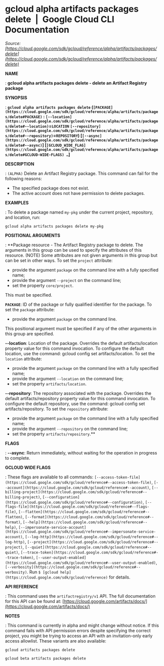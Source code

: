 # gcloud alpha artifacts packages delete  |  Google Cloud CLI Documentation

*Source: [https://cloud.google.com/sdk/gcloud/reference/alpha/artifacts/packages/delete](https://cloud.google.com/sdk/gcloud/reference/alpha/artifacts/packages/delete)*

**NAME**

: **gcloud alpha artifacts packages delete - delete an Artifact Registry package**

**SYNOPSIS**

: **`gcloud alpha artifacts packages delete` (`[PACKAGE](https://cloud.google.com/sdk/gcloud/reference/alpha/artifacts/packages/delete#PACKAGE)` : `[--location](https://cloud.google.com/sdk/gcloud/reference/alpha/artifacts/packages/delete#--location)`=`LOCATION` `[--repository](https://cloud.google.com/sdk/gcloud/reference/alpha/artifacts/packages/delete#--repository)`=`REPOSITORY`) [`[--async](https://cloud.google.com/sdk/gcloud/reference/alpha/artifacts/packages/delete#--async)`] [`[GCLOUD_WIDE_FLAG](https://cloud.google.com/sdk/gcloud/reference/alpha/artifacts/packages/delete#GCLOUD-WIDE-FLAGS) …`]**

**DESCRIPTION**

: `(ALPHA)` Delete an Artifact Registry package.
This command can fail for the following reasons:

- The specified package does not exist.
- The active account does not have permission to delete packages.

**EXAMPLES**

: To delete a package named `my-pkg` under the current project,
repository, and location, run:

```
gcloud alpha artifacts packages delete my-pkg
```

**POSITIONAL ARGUMENTS**

: **Package resource - The Artifact Registry package to delete. The arguments in
this group can be used to specify the attributes of this resource. (NOTE) Some
attributes are not given arguments in this group but can be set in other ways.
To set the `project` attribute:

- provide the argument `package` on the command line with a fully
specified name;
- provide the argument `--project` on the command line;
- set the property `core/project`.

This must be specified.

**`PACKAGE`**:
ID of the package or fully qualified identifier for the package.
To set the `package` attribute:

- provide the argument `package` on the command line.

This positional argument must be specified if any of the other arguments in this
group are specified.

**--location**:
Location of the package. Overrides the default artifacts/location property value
for this command invocation. To configure the default location, use the command:
gcloud config set artifacts/location.
To set the `location` attribute:

- provide the argument `package` on the command line with a fully
specified name;
- provide the argument `--location` on the command line;
- set the property `artifacts/location`.

**--repository**:
The repository associated with the package. Overrides the default
artifacts/repository property value for this command invocation. To configure
the default repository, use the command: gcloud config set artifacts/repository.
To set the `repository` attribute:

- provide the argument `package` on the command line with a fully
specified name;
- provide the argument `--repository` on the command line;
- set the property `artifacts/repository`.**

**FLAGS**

: **--async**:
Return immediately, without waiting for the operation in progress to complete.

**GCLOUD WIDE FLAGS**

: These flags are available to all commands: `[--access-token-file](https://cloud.google.com/sdk/gcloud/reference#--access-token-file)`,
`[--account](https://cloud.google.com/sdk/gcloud/reference#--account)`, `[--billing-project](https://cloud.google.com/sdk/gcloud/reference#--billing-project)`,
`[--configuration](https://cloud.google.com/sdk/gcloud/reference#--configuration)`,
`[--flags-file](https://cloud.google.com/sdk/gcloud/reference#--flags-file)`,
`[--flatten](https://cloud.google.com/sdk/gcloud/reference#--flatten)`, `[--format](https://cloud.google.com/sdk/gcloud/reference#--format)`, `[--help](https://cloud.google.com/sdk/gcloud/reference#--help)`, `[--impersonate-service-account](https://cloud.google.com/sdk/gcloud/reference#--impersonate-service-account)`,
`[--log-http](https://cloud.google.com/sdk/gcloud/reference#--log-http)`,
`[--project](https://cloud.google.com/sdk/gcloud/reference#--project)`, `[--quiet](https://cloud.google.com/sdk/gcloud/reference#--quiet)`, `[--trace-token](https://cloud.google.com/sdk/gcloud/reference#--trace-token)`, `[--user-output-enabled](https://cloud.google.com/sdk/gcloud/reference#--user-output-enabled)`,
`[--verbosity](https://cloud.google.com/sdk/gcloud/reference#--verbosity)`.
Run `$ [gcloud help](https://cloud.google.com/sdk/gcloud/reference)` for details.

**API REFERENCE**

: This command uses the `artifactregistry/v1` API. The full
documentation for this API can be found at: [https://cloud.google.com/artifacts/docs/](https://cloud.google.com/artifacts/docs/)

**NOTES**

: This command is currently in alpha and might change without notice. If this
command fails with API permission errors despite specifying the correct project,
you might be trying to access an API with an invitation-only early access
allowlist. These variants are also available:

```
gcloud artifacts packages delete
```

```
gcloud beta artifacts packages delete
```